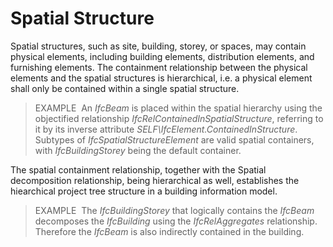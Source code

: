 Spatial Structure
=================

Spatial structures, such as site, building, storey, or spaces, may contain physical elements, including building elements, distribution elements, and furnishing elements. The containment relationship between the physical elements and the spatial structures is hierarchical, i.e. a physical element shall only be contained within a single spatial structure.

> EXAMPLE&nbsp; An _IfcBeam_ is placed within the spatial hierarchy using the objectified relationship _IfcRelContainedInSpatialStructure_, referring to it by its inverse attribute _SELF\IfcElement.ContainedInStructure_. Subtypes of _IfcSpatialStructureElement_ are valid spatial containers, with _IfcBuildingStorey_ being the default container.

The spatial containment relationship, together with the Spatial decomposition relationship, being hierarchical as well, establishes the hiearchical project tree structure in a building information model.

> EXAMPLE&nbsp; The _IfcBuildingStorey_ that logically contains the _IfcBeam_ decomposes the _IfcBuilding_ using the _IfcRelAggregates_ relationship. Therefore the _IfcBeam_ is also indirectly contained in the building.
